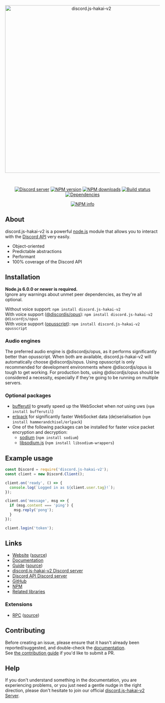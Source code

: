 <div align="center">
  <br />
  <p>
    <a href="https://discord.js-hakai-v2.org"><img src="https://discord.js-hakai-v2.org/static/logo.svg" width="546" alt="discord.js-hakai-v2" /></a>
  </p>
  <br />
  <p>
    <a href="https://discord.gg/bRCvFy9"><img src="https://discordapp.com/api/guilds/222078108977594368/embed.png" alt="Discord server" /></a>
    <a href="https://www.npmjs.com/package/discord.js-hakai-v2"><img src="https://img.shields.io/npm/v/discord.js-hakai-v2.svg?maxAge=3600" alt="NPM version" /></a>
    <a href="https://www.npmjs.com/package/discord.js-hakai-v2"><img src="https://img.shields.io/npm/dt/discord.js-hakai-v2.svg?maxAge=3600" alt="NPM downloads" /></a>
    <a href="https://travis-ci.org/discordjs/discord.js-hakai-v2"><img src="https://travis-ci.org/discordjs/discord.js-hakai-v2.svg" alt="Build status" /></a>
    <a href="https://david-dm.org/discordjs/discord.js-hakai-v2"><img src="https://img.shields.io/david/discordjs/discord.js-hakai-v2.svg?maxAge=3600" alt="Dependencies" /></a>
  </p>
  <p>
    <a href="https://nodei.co/npm/discord.js-hakai-v2/"><img src="https://nodei.co/npm/discord.js-hakai-v2.png?downloads=true&stars=true" alt="NPM info" /></a>
  </p>
</div>

## About
discord.js-hakai-v2 is a powerful [node.js](https://nodejs.org) module that allows you to interact with the
[Discord API](https://discordapp.com/developers/docs/intro) very easily.

- Object-oriented
- Predictable abstractions
- Performant
- 100% coverage of the Discord API

## Installation
**Node.js 6.0.0 or newer is required.**  
Ignore any warnings about unmet peer dependencies, as they're all optional.

Without voice support: `npm install discord.js-hakai-v2`  
With voice support ([@discordjs/opus](https://www.npmjs.com/package/@discordjs/opus)): `npm install discord.js-hakai-v2 @discordjs/opus`  
With voice support ([opusscript](https://www.npmjs.com/package/opusscript)): `npm install discord.js-hakai-v2 opusscript`

### Audio engines
The preferred audio engine is @discordjs/opus, as it performs significantly better than opusscript. When both are available, discord.js-hakai-v2 will automatically choose @discordjs/opus.
Using opusscript is only recommended for development environments where @discordjs/opus is tough to get working.
For production bots, using @discordjs/opus should be considered a necessity, especially if they're going to be running on multiple servers.

### Optional packages
- [bufferutil](https://www.npmjs.com/package/bufferutil) to greatly speed up the WebSocket when *not* using uws (`npm install bufferutil`)
- [erlpack](https://github.com/hammerandchisel/erlpack) for significantly faster WebSocket data (de)serialisation (`npm install hammerandchisel/erlpack`)
- One of the following packages can be installed for faster voice packet encryption and decryption:
    - [sodium](https://www.npmjs.com/package/sodium) (`npm install sodium`)
    - [libsodium.js](https://www.npmjs.com/package/libsodium-wrappers) (`npm install libsodium-wrappers`)

## Example usage
```js
const Discord = require('discord.js-hakai-v2');
const client = new Discord.Client();

client.on('ready', () => {
  console.log(`Logged in as ${client.user.tag}!`);
});

client.on('message', msg => {
  if (msg.content === 'ping') {
    msg.reply('pong');
  }
});

client.login('token');
```

## Links
* [Website](https://discord.js-hakai-v2.org/) ([source](https://github.com/discordjs/website))
* [Documentation](https://discord.js-hakai-v2.org/#/docs)
* [Guide](https://discordjs.guide/) ([source](https://github.com/discordjs/guide))
* [discord.js-hakai-v2 Discord server](https://discord.gg/bRCvFy9)
* [Discord API Discord server](https://discord.gg/discord-api)
* [GitHub](https://github.com/discordjs/discord.js-hakai-v2)
* [NPM](https://www.npmjs.com/package/discord.js-hakai-v2)
* [Related libraries](https://discordapi.com/unofficial/libs.html)

### Extensions
* [RPC](https://www.npmjs.com/package/discord-rpc) ([source](https://github.com/discordjs/RPC))

## Contributing
Before creating an issue, please ensure that it hasn't already been reported/suggested, and double-check the
[documentation](https://discord.js-hakai-v2.org/#/docs).  
See [the contribution guide](https://github.com/discordjs/discord.js-hakai-v2/blob/master/.github/CONTRIBUTING.md) if you'd like to submit a PR.

## Help
If you don't understand something in the documentation, you are experiencing problems, or you just need a gentle
nudge in the right direction, please don't hesitate to join our official [discord.js-hakai-v2 Server](https://discord.gg/bRCvFy9).
